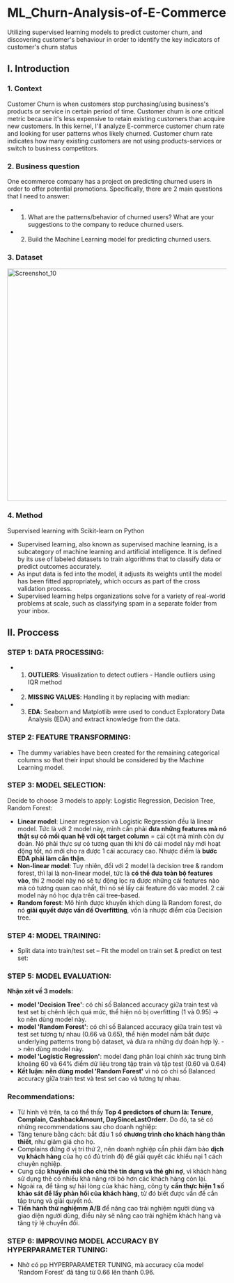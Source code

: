 # ML_Churn-Analysis-of-E-Commerce
Utilizing supervised learning models to predict customer churn, and discovering customer's behaviour in order to identify the key indicators of customer's churn status

## I. Introduction
### 1. Context
Customer Churn is when customers stop purchasing/using business's products or service in certain period of time. Customer churn is one critical metric because it's less expensive to retain existing customers than acquire new customers. In this kernel, I'll analyze E-commerce customer churn rate and looking for user patterns whos likely churned. Customer churn rate indicates how many existing customers are not using products-services or switch to business competitors.

### 2. Business question
One ecommerce company has a project on predicting churned users in order to offer potential promotions. Specifically, there are 2 main questions that I need to answer:
- 1. What are the patterns/behavior of churned users? What are your suggestions to the company to reduce churned users.
- 2. Build the Machine Learning model for predicting churned users.

### 3. Dataset
<img width="534" alt="Screenshot_10" src="https://github.com/NuongLe123/Python_RFM_analysis/assets/168357450/6c0cd1eb-6c5c-4bda-996c-27a85ccc7e4e">

### 4. Method
Supervised learning with Scikit-learn on Python

- Supervised learning, also known as supervised machine learning, is a subcategory of machine learning and artificial intelligence. It is defined by its use of labeled datasets to train algorithms that to classify data or predict outcomes accurately.
- As input data is fed into the model, it adjusts its weights until the model has been fitted appropriately, which occurs as part of the cross validation process.
- Supervised learning helps organizations solve for a variety of real-world problems at scale, such as classifying spam in a separate folder from your inbox.

## II. Proccess
### STEP 1: DATA PROCESSING:

- 1. **OUTLIERS**: Visualization to detect outliers - Handle outliers using IQR method
- 2. **MISSING VALUES**: Handling it by replacing with median:
- 3. **EDA**: Seaborn and Matplotlib were used to conduct Exploratory Data Analysis (EDA) and extract knowledge from the data.
   
### STEP 2: FEATURE TRANSFORMING:
- The dummy variables have been created for the remaining categorical columns so that their input should be considered by the Machine Learning model.

### STEP 3: MODEL SELECTION:

Decide to choose 3 models to apply: Logistic Regression, Decision Tree, Random Forest:
- **Linear model**: Linear regression và Logistic Regression đều là linear model. Tức là với 2 model này, mình cần phải **đưa những features mà nó thật sự có mối quan hệ với cột target column** = cái cột mà mình còn dự đoán. Nó phải thực sự có tương quan thì khi đó cái model này mới hoạt động tốt, nó mới cho ra được 1 cái accuracy cao. Nhược điểm là **bước EDA phải làm cẩn thận**.
- **Non-linear model**: Tuy nhiên, đối với 2 model là decision tree & random forest, thì lại là non-linear model, tức là **có thể đưa toàn bộ features vào**, thì 2 model này nó sẽ tự động lọc ra được những cái features nào mà có tương quan cao nhất, thì nó sẽ lấy cái feature đó vào model. 2 cái model này nó học dựa trên cái tree-based. 
- **Random forest**: Mô hình được khuyến khích dùng là Random forest, do nó **giải quyết được vấn đề Overfitting**, vốn là nhược điểm của Decision tree.

### STEP 4: MODEL TRAINING:
- Split data into train/test set – Fit the model on train set & predict on test set:

### STEP 5: MODEL EVALUATION:

**Nhận xét về 3 models:**
- **model 'Decision Tree'**: có chỉ số Balanced accuracy giữa train test và test set bị chênh lệch quá mức, thể hiện nó bị overfitting (1 và 0.95) -> ko nên dùng model này.
- **model 'Random Forest'**: có chỉ số Balanced accuracy giữa train test và test set tương tự nhau (0.66 và 0.65), thể hiện model nắm bắt được underlying patterns trong bộ dataset, và đưa ra những dự đoán hợp lý. -> nên dùng model này.
- **model 'Logistic Regression'**: model đang phân loại chính xác trung bình khoảng 60 và 64% điểm dữ liệu trong tập train và tập test (0.60 và 0.64)
- **Kết luận: nên dùng model 'Random Forest'** vì nó có chỉ số Balanced accuracy giữa train test và test set cao và tương tự nhau.

### Recommendations:
- Từ hình vẽ trên, ta có thể thấy **Top 4 predictors of churn là: Tenure, Complain, CashbackAmount, DaySinceLastOrderr**. Do đó, ta sẽ có những recommendations sau cho doanh nghiệp:
- Tăng tenure bằng cách: bắt đầu 1 số **chương trình cho khách hàng thân thiết**, như giảm giá cho họ.
- Complains đứng ở vị trí thứ 2, nên doanh nghiệp cần phải đảm bảo **dịch vụ khách hàng** của họ có đủ trình độ để giải quyết các khiếu nại 1 cách chuyên nghiệp.
- Cung cấp **khuyến mãi cho chủ thẻ tín dụng và thẻ ghi nợ**, vì khách hàng sử dụng thẻ có nhiều khả năng rời bỏ hơn các khách hàng còn lại.
- Ngoài ra, để tăng sự hài lòng của khác hàng,  công ty **cần thực hiện 1 số khảo sát để lấy phản hồi của khách hàng**, từ đó biết được vấn đề cần tập trung và giải quyết nó.
- **Tiến hành thử nghiệmm A/B** để nâng cao trải nghiệm người dùng và giao diện người dùng, điều này sẽ nâng cao trải nghiệm khách hàng và tăng tỷ lệ chuyển đổi.

### STEP 6: IMPROVING MODEL ACCURACY BY HYPERPARAMETER TUNING:
- Nhờ có pp HYPERPARAMETER TUNING, mà accuracy của model 'Random Forest' đã tăng từ 0.66 lên thành 0.96.
